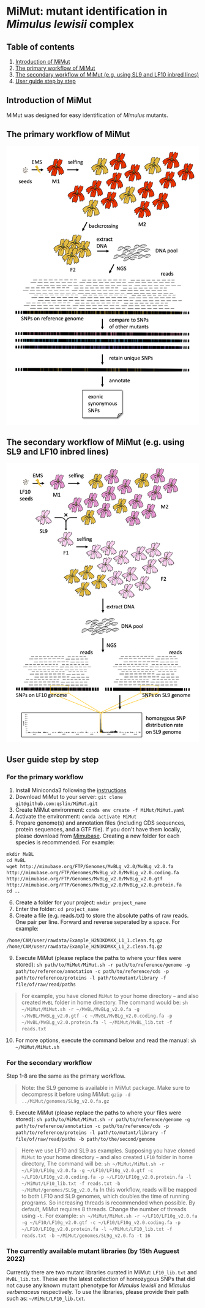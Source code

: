 # MiMut: mutant identification in *Mimulus lewisii* complex

## Table of contents

1. [Introduction of MiMut](https://github.com/qslin/MiMut#introduction-of-MiMut)
2. [The primary workflow of MiMut](https://github.com/qslin/MiMut#the-primary-workflow-of-mimut)
3. [The secondary workflow of MiMut (e.g. using SL9 and LF10 inbred lines)](https://github.com/qslin/MiMut#the-secondary-workflow-of-mimut-eg-using-sl9-and-lf10-inbred-lines)
4. [User guide step by step](https://github.com/qslin/MiMut#user-guide-step-by-step)

## Introduction of MiMut

MiMut was designed for easy identification of *Mimulus* mutants. 

## The primary workflow of MiMut

![Figure_1](https://github.com/qslin/MiMut/blob/main/figures/Figure1.png?raw=true)

## The secondary workflow of MiMut (e.g. using SL9 and LF10 inbred lines)

![Figure_2](https://github.com/qslin/MiMut/blob/main/figures/Figure2.png?raw=true)

## User guide step by step

### For the primary workflow

1. Install Miniconda3 following the [instructions](https://docs.conda.io/projects/conda/en/latest/user-guide/install/linux.html)
2. Download MiMut to your server:
`git clone git@github.com:qslin/MiMut.git`
3. Create MiMut environment:
`conda env create -f MiMut/MiMut.yaml`
4. Activate the environment:
`conda activate MiMut`
5. Prepare genome(s) and annotation files (including CDS sequences, protein sequences, and a GTF file). If you don't have them locally, please download from [Mimubase](http://mimubase.org/FTP/Genomes/). Creating a new folder for each species is recommended. For example: 
```
mkdir MvBL
cd MvBL
wget http://mimubase.org/FTP/Genomes/MvBLg_v2.0/MvBLg_v2.0.fa
http://mimubase.org/FTP/Genomes/MvBLg_v2.0/MvBLg_v2.0.coding.fa
http://mimubase.org/FTP/Genomes/MvBLg_v2.0/MvBLg_v2.0.gtf
http://mimubase.org/FTP/Genomes/MvBLg_v2.0/MvBLg_v2.0.protein.fa
cd ..
```
6. Create a folder for your project:
`mkdir project_name`
7. Enter the folder:
`cd project_name`
8. Create a file (e.g. reads.txt) to store the absolute paths of raw reads. One pair per line. Forward and reverse seperated by a space. For example:
```
/home/CAM/user/rawdata/Example_H2N3KDMXX_L1_1.clean.fq.gz /home/CAM/user/rawdata/Example_H2N3KDMXX_L1_2.clean.fq.gz
```
9. Execute MiMut (please replace the paths to where your files were stored):
`sh path/to/MiMut/MiMut.sh -r path/to/reference/genome -g path/to/reference/annotation -c path/to/reference/cds -p path/to/reference/proteins -l path/to/mutant/library -f file/of/raw/read/paths`
> For example, you have cloned `MiMut` to your home directory `~` and also created `MvBL` folder in home directory. The command would be: 
> `sh ~/MiMut/MiMut.sh -r ~/MvBL/MvBLg_v2.0.fa -g ~/MvBL/MvBLg_v2.0.gtf -c ~/MvBL/MvBLg_v2.0.coding.fa -p ~/MvBL/MvBLg_v2.0.protein.fa -l ~/MiMut/MvBL_lib.txt -f reads.txt`
10. For more options, execute the command below and read the manual:
`sh ~/MiMut/MiMut.sh`

### For the secondary workflow

Step 1-8 are the same as the primary workflow. 

> Note: the SL9 genome is available in MiMut package. Make sure to decompress it before using MiMut: `gzip -d ../MiMut/genomes/SL9g_v2.0.fa.gz`

9. Execute MiMut (please replace the paths to where your files were stored):
`sh path/to/MiMut/MiMut.sh -r path/to/reference/genome -g path/to/reference/annotation -c path/to/reference/cds -p path/to/reference/proteins -l path/to/mutant/library -f file/of/raw/read/paths -b path/to/the/second/genome`
> Here we use LF10 and SL9 as examples. Supposing you have cloned `MiMut` to your home directory `~` and also created `LF10` folder in home directory, The command will be:
> `sh ~/MiMut/MiMut.sh -r ~/LF10/LF10g_v2.0.fa -g ~/LF10/LF10g_v2.0.gtf -c ~/LF10/LF10g_v2.0.coding.fa -p ~/LF10/LF10g_v2.0.protein.fa -l ~/MiMut/LF10_lib.txt -f reads.txt -b ~/MiMut/genomes/SL9g_v2.0.fa`
> In this workflow, reads will be mapped to both LF10 and SL9 genomes, which doubles the time of running programs. So increasing threads is recommended when possible. By default, MiMut requires 8 threads. Change the number of threads using `-t`. For example:
> `sh ~/MiMut/MiMut.sh -r ~/LF10/LF10g_v2.0.fa -g ~/LF10/LF10g_v2.0.gtf -c ~/LF10/LF10g_v2.0.coding.fa -p ~/LF10/LF10g_v2.0.protein.fa -l ~/MiMut/LF10_lib.txt -f reads.txt -b ~/MiMut/genomes/SL9g_v2.0.fa -t 16`

### The currently available mutant libraries (by 15th Auguest 2022)

Currently there are two mutant libraries curated in MiMut: `LF10_lib.txt` and `MvBL_lib.txt`. These are the latest collection of homozygous SNPs that did not cause any known mutant phenotype for *Mimulus lewisii* and *Mimulus verbenaceus* respectively. To use the libraries, please provide their path such as: `~/MiMut/LF10_lib.txt`.




